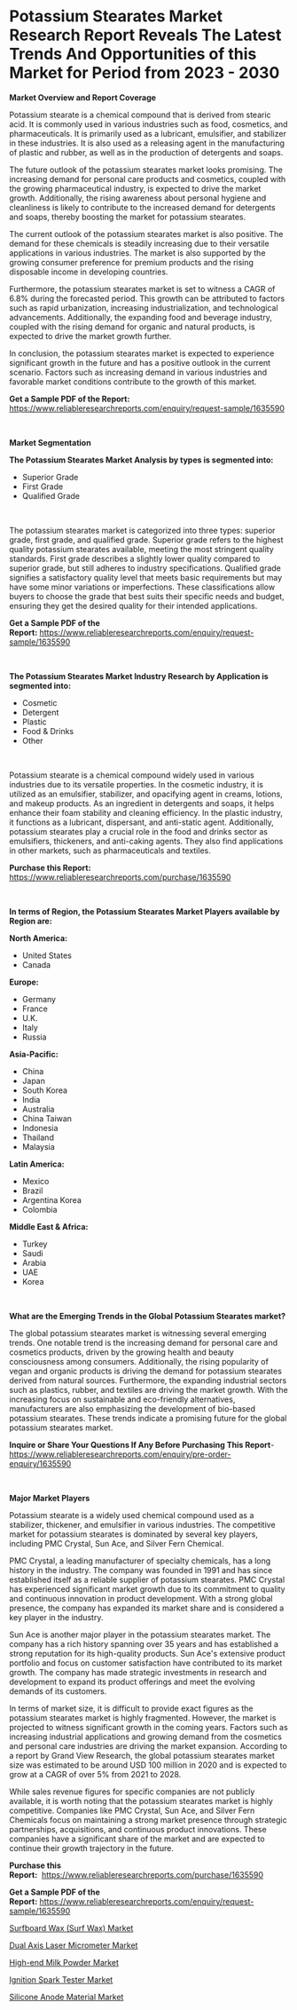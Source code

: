 <p><h1>Potassium Stearates Market Research Report Reveals The Latest Trends And Opportunities of this Market for Period from 2023 - 2030</h1></p><p><strong>Market Overview and Report Coverage</strong></p>
<p><p>Potassium stearate is a chemical compound that is derived from stearic acid. It is commonly used in various industries such as food, cosmetics, and pharmaceuticals. It is primarily used as a lubricant, emulsifier, and stabilizer in these industries. It is also used as a releasing agent in the manufacturing of plastic and rubber, as well as in the production of detergents and soaps.</p><p>The future outlook of the potassium stearates market looks promising. The increasing demand for personal care products and cosmetics, coupled with the growing pharmaceutical industry, is expected to drive the market growth. Additionally, the rising awareness about personal hygiene and cleanliness is likely to contribute to the increased demand for detergents and soaps, thereby boosting the market for potassium stearates.</p><p>The current outlook of the potassium stearates market is also positive. The demand for these chemicals is steadily increasing due to their versatile applications in various industries. The market is also supported by the growing consumer preference for premium products and the rising disposable income in developing countries.</p><p>Furthermore, the potassium stearates market is set to witness a CAGR of 6.8% during the forecasted period. This growth can be attributed to factors such as rapid urbanization, increasing industrialization, and technological advancements. Additionally, the expanding food and beverage industry, coupled with the rising demand for organic and natural products, is expected to drive the market growth further.</p><p>In conclusion, the potassium stearates market is expected to experience significant growth in the future and has a positive outlook in the current scenario. Factors such as increasing demand in various industries and favorable market conditions contribute to the growth of this market.</p></p>
<p><strong>Get a Sample PDF of the Report:</strong> <a href="https://www.reliableresearchreports.com/enquiry/request-sample/1635590">https://www.reliableresearchreports.com/enquiry/request-sample/1635590</a></p>
<p>&nbsp;</p>
<p><strong>Market Segmentation</strong></p>
<p><strong>The Potassium Stearates Market Analysis by types is segmented into:</strong></p>
<p><ul><li>Superior Grade</li><li>First Grade</li><li>Qualified Grade</li></ul></p>
<p>&nbsp;</p>
<p><p>The potassium stearates market is categorized into three types: superior grade, first grade, and qualified grade. Superior grade refers to the highest quality potassium stearates available, meeting the most stringent quality standards. First grade describes a slightly lower quality compared to superior grade, but still adheres to industry specifications. Qualified grade signifies a satisfactory quality level that meets basic requirements but may have some minor variations or imperfections. These classifications allow buyers to choose the grade that best suits their specific needs and budget, ensuring they get the desired quality for their intended applications.</p></p>
<p><strong>Get a Sample PDF of the Report:</strong>&nbsp;<a href="https://www.reliableresearchreports.com/enquiry/request-sample/1635590">https://www.reliableresearchreports.com/enquiry/request-sample/1635590</a></p>
<p>&nbsp;</p>
<p><strong>The Potassium Stearates Market Industry Research by Application is segmented into:</strong></p>
<p><ul><li>Cosmetic</li><li>Detergent</li><li>Plastic</li><li>Food & Drinks</li><li>Other</li></ul></p>
<p>&nbsp;</p>
<p><p>Potassium stearate is a chemical compound widely used in various industries due to its versatile properties. In the cosmetic industry, it is utilized as an emulsifier, stabilizer, and opacifying agent in creams, lotions, and makeup products. As an ingredient in detergents and soaps, it helps enhance their foam stability and cleaning efficiency. In the plastic industry, it functions as a lubricant, dispersant, and anti-static agent. Additionally, potassium stearates play a crucial role in the food and drinks sector as emulsifiers, thickeners, and anti-caking agents. They also find applications in other markets, such as pharmaceuticals and textiles.</p></p>
<p><strong>Purchase this Report:</strong>&nbsp; <a href="https://www.reliableresearchreports.com/purchase/1635590">https://www.reliableresearchreports.com/purchase/1635590</a></p>
<p>&nbsp;</p>
<p><strong>In terms of Region, the Potassium Stearates Market Players available by Region are:</strong></p>
<p>
    <p> <strong> North America: </strong>
        <ul>
            <li>United States</li>
            <li>Canada</li>
        </ul>
        </p> 
    <p> <strong> Europe: </strong>
        <ul>
            <li>Germany</li>
            <li>France</li>
            <li>U.K.</li>
            <li>Italy</li>
            <li>Russia</li>
        </ul>
        </p> 
    <p> <strong> Asia-Pacific: </strong>
        <ul>
            <li>China</li>
            <li>Japan</li>
            <li>South Korea</li>
            <li>India</li>
            <li>Australia</li>
            <li>China Taiwan</li>
            <li>Indonesia</li>
            <li>Thailand</li>
            <li>Malaysia</li>
        </ul>
        </p> 
    <p> <strong> Latin America: </strong>
        <ul>
            <li>Mexico</li>
            <li>Brazil</li>
            <li>Argentina Korea</li>
            <li>Colombia</li>
        </ul>
        </p> 
    <p> <strong> Middle East & Africa: </strong>
        <ul>
            <li>Turkey</li>
            <li>Saudi</li>
            <li>Arabia</li>
            <li>UAE</li>
            <li>Korea</li>
        </ul>
    </p>
    </p>
<p>&nbsp;</p>
<p><strong>What are the Emerging Trends in the Global Potassium Stearates market?</strong></p>
<p><p>The global potassium stearates market is witnessing several emerging trends. One notable trend is the increasing demand for personal care and cosmetics products, driven by the growing health and beauty consciousness among consumers. Additionally, the rising popularity of vegan and organic products is driving the demand for potassium stearates derived from natural sources. Furthermore, the expanding industrial sectors such as plastics, rubber, and textiles are driving the market growth. With the increasing focus on sustainable and eco-friendly alternatives, manufacturers are also emphasizing the development of bio-based potassium stearates. These trends indicate a promising future for the global potassium stearates market.</p></p>
<p><strong>Inquire or Share Your Questions If Any Before Purchasing This Report</strong>- <a href="https://www.reliableresearchreports.com/enquiry/pre-order-enquiry/1635590">https://www.reliableresearchreports.com/enquiry/pre-order-enquiry/1635590</a></p>
<p>&nbsp;</p>
<p><strong>Major Market Players</strong></p>
<p><p>Potassium stearate is a widely used chemical compound used as a stabilizer, thickener, and emulsifier in various industries. The competitive market for potassium stearates is dominated by several key players, including PMC Crystal, Sun Ace, and Silver Fern Chemical.</p><p>PMC Crystal, a leading manufacturer of specialty chemicals, has a long history in the industry. The company was founded in 1991 and has since established itself as a reliable supplier of potassium stearates. PMC Crystal has experienced significant market growth due to its commitment to quality and continuous innovation in product development. With a strong global presence, the company has expanded its market share and is considered a key player in the industry.</p><p>Sun Ace is another major player in the potassium stearates market. The company has a rich history spanning over 35 years and has established a strong reputation for its high-quality products. Sun Ace's extensive product portfolio and focus on customer satisfaction have contributed to its market growth. The company has made strategic investments in research and development to expand its product offerings and meet the evolving demands of its customers.</p><p>In terms of market size, it is difficult to provide exact figures as the potassium stearates market is highly fragmented. However, the market is projected to witness significant growth in the coming years. Factors such as increasing industrial applications and growing demand from the cosmetics and personal care industries are driving the market expansion. According to a report by Grand View Research, the global potassium stearates market size was estimated to be around USD 100 million in 2020 and is expected to grow at a CAGR of over 5% from 2021 to 2028.</p><p>While sales revenue figures for specific companies are not publicly available, it is worth noting that the potassium stearates market is highly competitive. Companies like PMC Crystal, Sun Ace, and Silver Fern Chemicals focus on maintaining a strong market presence through strategic partnerships, acquisitions, and continuous product innovations. These companies have a significant share of the market and are expected to continue their growth trajectory in the future.</p></p>
<p><strong>Purchase this Report:</strong>&nbsp;&nbsp;<a href="https://www.reliableresearchreports.com/purchase/1635590">https://www.reliableresearchreports.com/purchase/1635590</a></p>
<p></p>
<p><strong>Get a Sample PDF of the Report:</strong>&nbsp;<a href="https://www.reliableresearchreports.com/enquiry/request-sample/1635590">https://www.reliableresearchreports.com/enquiry/request-sample/1635590</a></p>
<p><p><a href="https://www.linkedin.com/pulse/surfboard-wax-surf-market-size-2023-2030-global-industrial-cgeie/">Surfboard Wax (Surf Wax) Market</a></p><p><a href="https://medium.com/@nicholasgarcia1914/dual-axis-laser-micrometer-market-size-growth-forecast-2023-2030-3dabd3360bb5">Dual Axis Laser Micrometer Market</a></p><p><a href="https://www.linkedin.com/pulse/high-end-milk-powder-market-research-report-unlocks-analysis-vqo1f/">High-end Milk Powder Market</a></p><p><a href="https://medium.com/@henrywheeler53/ignition-spark-tester-market-size-growth-forecast-2023-2030-da29a5152f73">Ignition Spark Tester Market</a></p><p><a href="https://www.linkedin.com/pulse/silicone-anode-material-market-insights-players-forecast-ecudf/">Silicone Anode Material Market</a></p></p>